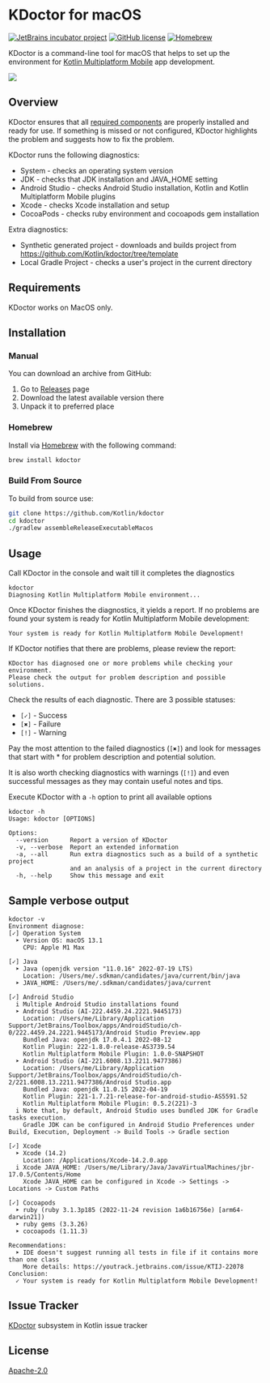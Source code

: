 # KDoctor for macOS
[![JetBrains incubator project](https://jb.gg/badges/incubator.svg)](https://confluence.jetbrains.com/display/ALL/JetBrains+on+GitHub)
[![GitHub license](https://img.shields.io/badge/license-Apache%20License%202.0-blue.svg?style=flat)](https://www.apache.org/licenses/LICENSE-2.0)
[![Homebrew](https://badgen.net/homebrew/v/kdoctor)](https://formulae.brew.sh/formula/kdoctor)

KDoctor is a command-line tool for macOS that helps to set up the environment for [Kotlin Multiplatform Mobile](https://kotlinlang.org/lp/mobile/) app development.

![](https://github.com/Kotlin/kdoctor/raw/master/img/screen_1.jpg)

## Overview
KDoctor ensures that all [required components](https://kotlinlang.org/docs/kmm-setup.html) are properly installed and ready for use.
If something is missed or not configured, KDoctor highlights the problem and suggests how to fix the problem. 

KDoctor runs the following diagnostics:
* System - checks an operating system version
* JDK - checks that JDK installation and JAVA_HOME setting
* Android Studio - checks Android Studio installation, Kotlin and Kotlin Multiplatform Mobile plugins 
* Xcode - checks Xcode installation and setup
* CocoaPods - checks ruby environment and cocoapods gem installation

Extra diagnostics:
* Synthetic generated project - downloads and builds project from https://github.com/Kotlin/kdoctor/tree/template
* Local Gradle Project - checks a user's project in the current directory

## Requirements

KDoctor works on MacOS only.

## Installation

### Manual

You can download an archive from GitHub:
1. Go to [Releases](https://github.com/Kotlin/kdoctor/releases) page
2. Download the latest available version there
3. Unpack it to preferred place

### Homebrew

Install via [Homebrew](https://brew.sh/) with the following command:
```bash
brew install kdoctor
```

### Build From Source

To build from source use:
```bash
git clone https://github.com/Kotlin/kdoctor
cd kdoctor
./gradlew assembleReleaseExecutableMacos
```

## Usage

Call KDoctor in the console and wait till it completes the diagnostics 

```
kdoctor
Diagnosing Kotlin Multiplatform Mobile environment...
```

Once KDoctor finishes the diagnostics, it yields a report.  If no problems are found your system is ready for Kotlin Multiplatform Mobile development:

```
Your system is ready for Kotlin Multiplatform Mobile Development!
```

If KDoctor notifies that there are problems, please review the report:

```
KDoctor has diagnosed one or more problems while checking your environment.
Please check the output for problem description and possible solutions.
```

Check the results of each diagnostic. There are 3 possible statuses:
* `[✓]` - Success
* `[✖]` - Failure
* `[!]` - Warning

Pay the most attention to the failed diagnostics (`[✖]`) and look for messages that start with * for problem description and potential solution. 

It is also worth checking diagnostics with warnings (`[!]`) and even successful messages as they may contain useful notes and tips.

Execute KDoctor with a `-h` option to print all available options

```
kdoctor -h
Usage: kdoctor [OPTIONS]

Options:
  --version      Report a version of KDoctor
  -v, --verbose  Report an extended information
  -a, --all      Run extra diagnostics such as a build of a synthetic project
                 and an analysis of a project in the current directory
  -h, --help     Show this message and exit
```

## Sample verbose output

```
kdoctor -v
Environment diagnose:
[✓] Operation System
  ➤ Version OS: macOS 13.1
    CPU: Apple M1 Max

[✓] Java
  ➤ Java (openjdk version "11.0.16" 2022-07-19 LTS)
    Location: /Users/me/.sdkman/candidates/java/current/bin/java
  ➤ JAVA_HOME: /Users/me/.sdkman/candidates/java/current

[✓] Android Studio
  i Multiple Android Studio installations found
  ➤ Android Studio (AI-222.4459.24.2221.9445173)
    Location: /Users/me/Library/Application Support/JetBrains/Toolbox/apps/AndroidStudio/ch-0/222.4459.24.2221.9445173/Android Studio Preview.app
    Bundled Java: openjdk 17.0.4.1 2022-08-12
    Kotlin Plugin: 222-1.8.0-release-AS3739.54
    Kotlin Multiplatform Mobile Plugin: 1.0.0-SNAPSHOT
  ➤ Android Studio (AI-221.6008.13.2211.9477386)
    Location: /Users/me/Library/Application Support/JetBrains/Toolbox/apps/AndroidStudio/ch-2/221.6008.13.2211.9477386/Android Studio.app
    Bundled Java: openjdk 11.0.15 2022-04-19
    Kotlin Plugin: 221-1.7.21-release-for-android-studio-AS5591.52
    Kotlin Multiplatform Mobile Plugin: 0.5.2(221)-3
  i Note that, by default, Android Studio uses bundled JDK for Gradle tasks execution.
    Gradle JDK can be configured in Android Studio Preferences under Build, Execution, Deployment -> Build Tools -> Gradle section

[✓] Xcode
  ➤ Xcode (14.2)
    Location: /Applications/Xcode-14.2.0.app
  i Xcode JAVA_HOME: /Users/me/Library/Java/JavaVirtualMachines/jbr-17.0.5/Contents/Home
    Xcode JAVA_HOME can be configured in Xcode -> Settings -> Locations -> Custom Paths

[✓] Cocoapods
  ➤ ruby (ruby 3.1.3p185 (2022-11-24 revision 1a6b16756e) [arm64-darwin21])
  ➤ ruby gems (3.3.26)
  ➤ cocoapods (1.11.3)

Recommendations:
  ➤ IDE doesn't suggest running all tests in file if it contains more than one class
    More details: https://youtrack.jetbrains.com/issue/KTIJ-22078
Conclusion:
  ✓ Your system is ready for Kotlin Multiplatform Mobile Development!
```

## Issue Tracker
[KDoctor](https://youtrack.jetbrains.com/issues/KT?q=Subsystems:%20KDoctor%20) subsystem in Kotlin issue tracker

## License
[Apache-2.0](https://github.com/Kotlin/kdoctor/blob/master/LICENSE)
